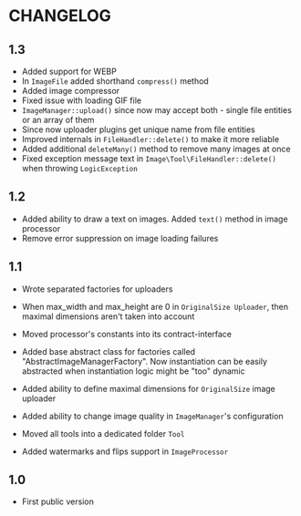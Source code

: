 CHANGELOG
=========

1.3
---

 * Added support for WEBP
 * In `ImageFile` added shorthand `compress()` method
 * Added image compressor
 * Fixed issue with loading GIF file
 * `ImageManager::upload()` since now may accept both - single file entities or an array of them
 * Since now uploader plugins get unique name from file entities
 * Improved internals in `FileHandler::delete()` to make it more reliable
 * Added additional `deleteMany()` method to remove many images at once
 * Fixed exception message text in `Image\Tool\FileHandler::delete()` when throwing `LogicException`

1.2
---

 * Added ability to draw a text on images. Added `text()` method in image processor
 * Remove error suppression on image loading failures

1.1
---

 * Wrote separated factories for uploaders
 * When max_width and max_height are 0 in `OriginalSize Uploader`, then maximal dimensions aren't taken into account
 * Moved processor's constants into its contract-interface
 * Added base abstract class for factories called "AbstractImageManagerFactory". 
   Now instantiation can be easily abstracted when instantiation logic might be "too" dynamic
 
 * Added ability to define maximal dimensions for `OriginalSize` image uploader
 * Added ability to change image quality in `ImageManager`'s configuration
 * Moved all tools into a dedicated folder `Tool`
 * Added watermarks and flips support in `ImageProcessor`

1.0
---

 * First public version